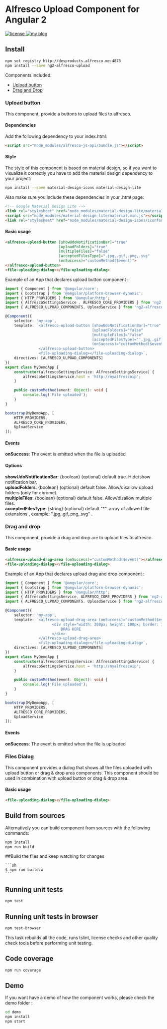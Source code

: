 # Alfresco Upload Component for Angular 2
<p>
  <a href='https://raw.githubusercontent.com/Alfresco/dev-platform-webcomponents/master/ng2-components/ng2-alfresco-upload/LICENSE'>
     <img src='https://img.shields.io/hexpm/l/plug.svg' alt='license' />
  </a>
  <a href='https://www.alfresco.com/'>
     <img src='https://img.shields.io/badge/style-component-green.svg?label=alfresco' alt='my blog' />
  </a>
</p>

## Install


```sh
npm set registry http://devproducts.alfresco.me:4873
npm install --save ng2-alfresco-upload
```

Components included:

- [Upload button](#upload-button)
- [Drag and Drop](#drag-and-drop)

### Upload button
This component, provide a buttons to upload files to alfresco.

#### Dependencies

Add the following dependency to your index.html:

```html
<script src="node_modules/alfresco-js-api/bundle.js"></script>
```

#### Style
The style of this component is based on material design, so if you want to visualize it correctly you have to add the material
design dependency to your project:

```sh
npm install --save material-design-icons material-design-lite
```

Also make sure you include these dependencies in your .html page:

```html
<!-- Google Material Design Lite -->
<link rel="stylesheet" href="node_modules/material-design-lite/material.min.css">
<script src="node_modules/material-design-lite/material.min.js"></script>
<link rel="stylesheet" href="node_modules/material-design-icons/iconfont/material-icons.css">
```

#### Basic usage

```html
<alfresco-upload-button [showUdoNotificationBar]="true"
                        [uploadFolders]="true"
                        [multipleFiles]="false"
                        [acceptedFilesType]=".jpg,.gif,.png,.svg"
                        (onSuccess)="customMethod($event)">
</alfresco-upload-button>
<file-uploading-dialog></file-uploading-dialog>
```

Example of an App that declares upload button component :

```ts
import { Component } from '@angular/core';
import { bootstrap } from '@angular/platform-browser-dynamic';
import { HTTP_PROVIDERS } from '@angular/http';
import { AlfrescoSettingsService , ALFRESCO_CORE_PROVIDERS } from 'ng2-alfresco-core';
import { ALFRESCO_ULPOAD_COMPONENTS, UploadService } from 'ng2-alfresco-upload';

@Component({
    selector: 'my-app',
    template: `<alfresco-upload-button [showUdoNotificationBar]="true"
                                       [uploadFolders]="false"
                                       [multipleFiles]="false"
                                       [acceptedFilesType]="'.jpg,.gif,.png,.svg'"
                                       (onSuccess)="customMethod($event)">
               </alfresco-upload-button>
               <file-uploading-dialog></file-uploading-dialog>`,
    directives: [ALFRESCO_ULPOAD_COMPONENTS]
})
export class MyDemoApp {
    constructor(alfrescoSettingsService: AlfrescoSettingsService) {
        alfrescoSettingsService.host = 'http://myalfrescoip';
    }

    public customMethod(event: Object): void {
        console.log('File uploaded');
    }
}

bootstrap(MyDemoApp, [
    HTTP_PROVIDERS,
    ALFRESCO_CORE_PROVIDERS,
    UploadService
]);

```
#### Events
**onSuccess**: The event is emitted when the file is uploaded<br />

#### Options

**showUdoNotificationBar**: {boolean} (optional) default true. Hide/show notification bar.<br />
**uploadFolders**: {boolean} (optional) default false. Allow/disallow upload folders (only for chrome).<br />
**multipleFiles**: {boolean} (optional) default false. Allow/disallow multiple files.<br />
**acceptedFilesType**: {string} (optional) default "*". array of allowed file extensions , example: ".jpg,.gif,.png,.svg" .<br />

### Drag and drop
This component, provide a drag and drop are to upload files to alfresco.

#### Basic usage

```html
<alfresco-upload-drag-area (onSuccess)="customMethod($event)"></alfresco-upload-drag-area>
<file-uploading-dialog></file-uploading-dialog>
```

Example of an App that declares upload drag and drop component :

```ts
import { Component } from '@angular/core';
import { bootstrap } from '@angular/platform-browser-dynamic';
import { HTTP_PROVIDERS } from '@angular/http';
import { AlfrescoSettingsService, ALFRESCO_CORE_PROVIDERS } from 'ng2-alfresco-core';
import { ALFRESCO_ULPOAD_COMPONENTS, UploadService } from 'ng2-alfresco-upload';

@Component({
    selector: 'my-app',
    template: `<alfresco-upload-drag-area (onSuccess)="customMethod($event)" >
                     <div style="width: 200px; height: 100px; border: 1px solid #888888">
                         DRAG HERE
                     </div>
               </alfresco-upload-drag-area>
               <file-uploading-dialog></file-uploading-dialog>`,
    directives: [ALFRESCO_ULPOAD_COMPONENTS]
})
export class MyDemoApp {
    constructor(alfrescoSettingsService: AlfrescoSettingsService) {
        alfrescoSettingsService.host = 'http://myalfrescoip';
    }

    public customMethod(event: Object): void {
        console.log('File uploaded');
    }
}

bootstrap(MyDemoApp, [
    HTTP_PROVIDERS,
    ALFRESCO_CORE_PROVIDERS,
    UploadService
]);

```
#### Events
**onSuccess**: The event is emitted when the file is uploaded<br />

### Files Dialog
This component provides a dialog that shows all the files uploaded 
with upload button or drag & drop area components. This component should
 be used in combination with upload button or drag & drop area.

#### Basic usage

```html
<file-uploading-dialog></file-uploading-dialog>
```

## Build from sources
Alternatively you can build component from sources with the following commands:


```sh
npm install
npm run build
```

##Build the files and keep watching for changes

    ```sh
    $ npm run build:w
    ```
    
## Running unit tests

```sh
npm test
```

## Running unit tests in browser

```sh
npm test-browser
```

This task rebuilds all the code, runs tslint, license checks and other quality check tools 
before performing unit testing. 

## Code coverage

```sh
npm run coverage
```

## Demo

If you want have a demo of how the component works, please check the demo folder :

```sh
cd demo
npm install
npm start
```
